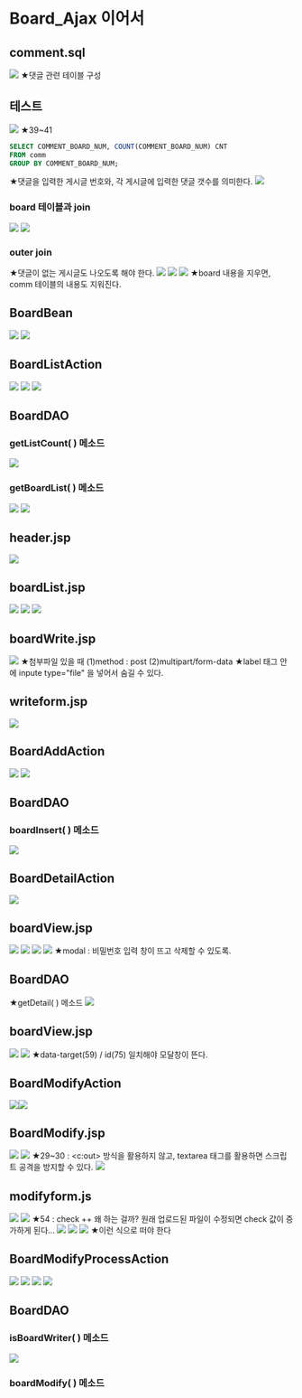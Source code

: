 # Board_Ajax 이어서
## comment.sql
![](../image/Pasted%20image%2020240318090415.png)
★댓글 관련 테이블 구성

## 테스트
![](../image/Pasted%20image%2020240318092406.png)
★39~41
``` SQL
SELECT COMMENT_BOARD_NUM, COUNT(COMMENT_BOARD_NUM) CNT
FROM comm
GROUP BY COMMENT_BOARD_NUM;
```
★댓글을 입력한 게시글 번호와, 각 게시글에 입력한 댓글 갯수를 의미한다.
![](../image/Pasted%20image%2020240318093317.png)

### board 테이블과 join
![](../image/Pasted%20image%2020240318094506.png)
![](../image/Pasted%20image%2020240318094857.png)


### outer join
★댓글이 없는 게시글도 나오도록 해야 한다.
![](../image/Pasted%20image%2020240318100207.png)
![](../image/Pasted%20image%2020240318100819.png)
![](../image/Pasted%20image%2020240318102257.png)
★board 내용을 지우면, comm 테이블의 내용도 지워진다.


## BoardBean
![](../image/Pasted%20image%2020240318103213.png)
![](../image/Pasted%20image%2020240318103004.png)



## BoardListAction
![](../image/Pasted%20image%2020240318113009.png)
![](../image/Pasted%20image%2020240318113033.png)
![](../image/Pasted%20image%2020240318113051.png)


## BoardDAO
### getListCount( ) 메소드
![](../image/Pasted%20image%2020240318122550.png)

### getBoardList( ) 메소드
![](../image/Pasted%20image%2020240318123439.png)
![](../image/Pasted%20image%2020240318123452.png)


## header.jsp
![](../image/Pasted%20image%2020240318123715.png)


## boardList.jsp
![](../image/Pasted%20image%2020240318162349.png)
![](../image/Pasted%20image%2020240318162408.png)
![](../image/Pasted%20image%2020240318162420.png)


## boardWrite.jsp
![](../image/Pasted%20image%2020240318162323.png)
★첨부파일 있을 때 (1)method : post (2)multipart/form-data
★label 태그 안에 inpute type="file" 을 넣어서 숨길 수 있다.

## writeform.jsp
![](../image/Pasted%20image%2020240318160738.png)


## BoardAddAction
![](../image/Pasted%20image%2020240318163118.png)
![](../image/Pasted%20image%2020240318171244.png)


## BoardDAO
### boardInsert( ) 메소드
![](../image/Pasted%20image%2020240319090436.png)



## BoardDetailAction
![](../image/Pasted%20image%2020240319101721.png)

## boardView.jsp
![](../image/Pasted%20image%2020240319101733.png)
![](../image/Pasted%20image%2020240319102443.png)
![](../image/Pasted%20image%2020240319103354.png)
![](../image/Pasted%20image%2020240319104106.png)
★modal : 비밀번호 입력 창이 뜨고 삭제할 수 있도록.


## BoardDAO
★getDetail( ) 메소드
![](../image/Pasted%20image%2020240319110110.png)


## boardView.jsp
![](../image/Pasted%20image%2020240319114552.png)
![](../image/Pasted%20image%2020240319111910.png)
★data-target(59) / id(75) 일치해야 모달창이 뜬다.


## BoardModifyAction
![](../image/Pasted%20image%2020240319115007.png)![](../image/Pasted%20image%2020240319120818.png)



## BoardModify.jsp
![](../image/Pasted%20image%2020240319121535.png)
![](../image/Pasted%20image%2020240319122436.png)
★29~30 : \<c:out> 방식을 활용하지 않고, textarea 태그를 활용하면 스크립트 공격을 방지할 수 있다.
![](../image/Pasted%20image%2020240319123005.png)



## modifyform.js
![](../image/Pasted%20image%2020240319124409.png)
![](../image/Pasted%20image%2020240319142743.png)
★54 : check ++ 왜 하는 걸까? 원래 업로드된 파일이 수정되면 check 값이 증가하게 된다...
![](../image/Pasted%20image%2020240319143659.png)
![](../image/Pasted%20image%2020240319144215.png)
![](../image/Pasted%20image%2020240319150125.png)
★이런 식으로 떠야 한다


## BoardModifyProcessAction
![](../image/Pasted%20image%2020240319150600.png)
![](../image/Pasted%20image%2020240319151249.png)
![](../image/Pasted%20image%2020240319151835.png)
![](../image/Pasted%20image%2020240319152757.png)



## BoardDAO
### isBoardWriter( ) 메소드
![](../image/Pasted%20image%2020240319153337.png)


### boardModify( ) 메소드
